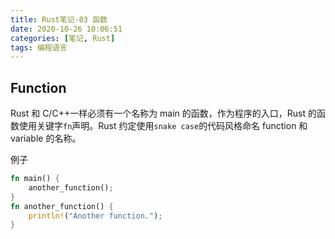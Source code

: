 ```yaml
---
title: Rust笔记-03 函数
date: 2020-10-26 10:06:51
categories: [笔记, Rust]
tags: 编程语言
---
```


## Function

Rust 和 C/C++一样必须有一个名称为 main 的函数，作为程序的入口，Rust 的函数使用关键字`fn`声明。Rust 约定使用`snake case`的代码风格命名 function 和 variable 的名称。

例子

```rust
fn main() {
    another_function();
}
fn another_function() {
    println!("Another function.");
}
```
